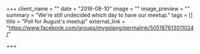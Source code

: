 +++
client_name = ""
date = "2016-08-10"
image = ""
image_preview = ""
summary = "We're still undecided which day to have our meetup."
tags = []
title = "Poll for August's meetup"
external_link = "https://www.facebook.com/groups/mygolang/permalink/505187613011024/"

+++
